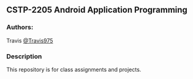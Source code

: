 ## CSTP-2205 Android Application Programming

### Authors:
Travis [@Travis975](https://github.com/Travis975)

### Description
This repository is for class assignments and projects.  

